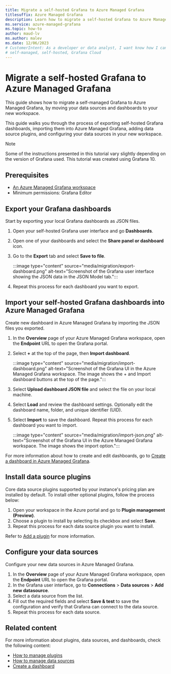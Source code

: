 ```yaml
---
title: Migrate a self-hosted Grafana to Azure Managed Grafana
titlesuffix: Azure Managed Grafana
description: Learn how to migrate a self-hosted Grafana to Azure Managed Grafana and move your dashboards to Azure Managed Grafana.
ms.service: azure-managed-grafana
ms.topic: how-to
author: maud-lv
ms.author: malev
ms.date: 12/06/2023
# CustomerIntent: As a developer or data analyst, I want know how I can migrate my Grafana to Azure Managed Grafana.
# self-managed, self-hosted, Grafana Cloud
--- 
```


# Migrate a self-hosted Grafana to Azure Managed Grafana

This guide shows how to migrate a self-managed Grafana to Azure Managed Grafana, by moving your data sources and dashboards to your new workspace.

This guide walks you through the process of exporting self-hosted Grafana dashboards, importing them into Azure Managed Grafana, adding data source plugins, and configuring your data sources in your new workspace.

> [!NOTE]
> Some of the instructions presented in this tutorial vary slightly depending on the version of Grafana used. This tutorial was created using Grafana 10.

## Prerequisites

* [An Azure Managed Grafana workspace](./how-to-permissions.md)
* Minimum permissions: Grafana Editor

## Export your Grafana dashboards

Start by exporting your local Grafana dashboards as JSON files.

1. Open your self-hosted Grafana user interface and go **Dashboards**.
1. Open one of your dashboards and select the **Share panel or dashboard** icon.
1. Go to the **Export** tab and select **Save to file**.

    :::image type="content" source="media/migration/export-dashboard.png" alt-text="Screenshot of the Grafana user interface showing the JSON data in the JSON Model tab.":::

1. Repeat this process for each dashboard you want to export.

## Import your self-hosted Grafana dashboards into Azure Managed Grafana

Create new dashboard in Azure Managed Grafana by importing the JSON files you exported.

1. In the **Overview** page of your Azure Managed Grafana workspace, open the **Endpoint** URL to open the Grafana portal.
1. Select **+** at the top of the page, then **Import dashboard**.

    :::image type="content" source="media/migration/import-dashboard.png" alt-text="Screenshot of the Grafana UI in the Azure Managed Grafana workspace. The image shows the + and Import dashboard buttons at the top of the page.":::

1. Select **Upload dashboard JSON file** and select the file on your local machine.
1. Select **Load** and review the dashboard settings. Optionally edit the dashboard name, folder, and unique identifier (UID).

1. Select **Import** to save the dashboard. Repeat this process for each dashboard you want to import.

    :::image type="content" source="media/migration/import-json.png" alt-text="Screenshot of the Grafana UI in the Azure Managed Grafana workspace. The image shows the import option.":::

For more information about how to create and edit dashboards, go to [Create a dashboard in Azure Managed Grafana](how-to-create-dashboard.md).

## Install data source plugins

Core data source plugins supported by your instance's pricing plan are installed by default. To install other optional plugins, follow the process below:

1. Open your workspace in the Azure portal and go to **Plugin management (Preview)**.
1. Choose a plugin to install by selecting its checkbox and select **Save**.
1. Repeat this process for each data source plugin you want to install.

Refer to [Add a plugin](how-to-manage-plugins.md#add-a-plugin) for more information.

## Configure your data sources

Configure your new data sources in Azure Managed Grafana.

1. In the **Overview** page of your Azure Managed Grafana workspace, open the **Endpoint** URL to open the Grafana portal.
1. In the Grafana user interface, go to **Connections** > **Data sources** > **Add new datasource**.
1. Select a data source from the list.
1. Fill out the required fields and select **Save & test** to save the configuration and verify that Grafana can connect to the data source.
1. Repeat this process for each data source.

## Related content

For more information about plugins, data sources, and dashboards, check the following content:

* [How to manage plugins](how-to-manage-plugins.md)
* [How to manage data sources](how-to-data-source-plugins-managed-identity.md)
* [Create a dashboard](how-to-create-dashboard.md)
